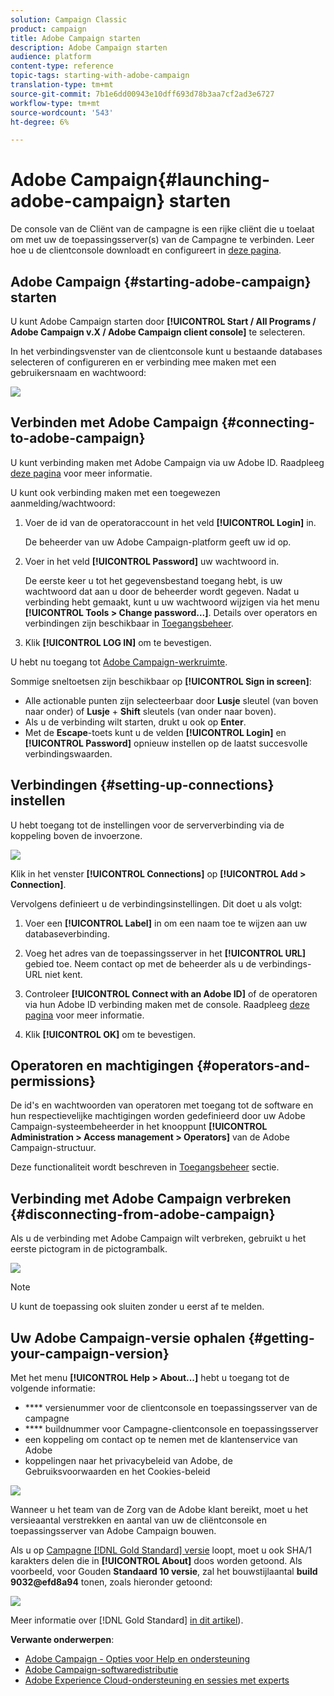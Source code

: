 ```yaml
---
solution: Campaign Classic
product: campaign
title: Adobe Campaign starten
description: Adobe Campaign starten
audience: platform
content-type: reference
topic-tags: starting-with-adobe-campaign
translation-type: tm+mt
source-git-commit: 7b1e6dd00943e10dff693d78b3aa7cf2ad3e6727
workflow-type: tm+mt
source-wordcount: '543'
ht-degree: 6%

---
```



# Adobe Campaign{#launching-adobe-campaign} starten

De console van de Cliënt van de campagne is een rijke cliënt die u toelaat om met uw de toepassingsserver(s) van de Campagne te verbinden. Leer hoe u de clientconsole downloadt en configureert in [deze pagina](../../installation/using/installing-the-client-console.md).

## Adobe Campaign {#starting-adobe-campaign} starten

U kunt Adobe Campaign starten door **[!UICONTROL Start / All Programs / Adobe Campaign v.X / Adobe Campaign client console]** te selecteren.

In het verbindingsvenster van de clientconsole kunt u bestaande databases selecteren of configureren en er verbinding mee maken met een gebruikersnaam en wachtwoord:

![](assets/acc-logon.png)

## Verbinden met Adobe Campaign {#connecting-to-adobe-campaign}

U kunt verbinding maken met Adobe Campaign via uw Adobe ID. Raadpleeg [deze pagina](../../integrations/using/about-adobe-id.md) voor meer informatie.

U kunt ook verbinding maken met een toegewezen aanmelding/wachtwoord:

1. Voer de id van de operatoraccount in het veld **[!UICONTROL Login]** in.

   De beheerder van uw Adobe Campaign-platform geeft uw id op.

1. Voer in het veld **[!UICONTROL Password]** uw wachtwoord in.

   De eerste keer u tot het gegevensbestand toegang hebt, is uw wachtwoord dat aan u door de beheerder wordt gegeven. Nadat u verbinding hebt gemaakt, kunt u uw wachtwoord wijzigen via het menu **[!UICONTROL Tools > Change password...]**. Details over operators en verbindingen zijn beschikbaar in [Toegangsbeheer](../../platform/using/access-management.md).

1. Klik **[!UICONTROL LOG IN]** om te bevestigen.<!--You can also press the **Enter** key to launch connection.-->

U hebt nu toegang tot [Adobe Campaign-werkruimte](../../platform/using/adobe-campaign-workspace.md).

Sommige sneltoetsen zijn beschikbaar op **[!UICONTROL Sign in screen]**:
* Alle actionable punten zijn selecteerbaar door **Lusje** sleutel (van boven naar onder) of **Lusje** + **Shift** sleutels (van onder naar boven).
* Als u de verbinding wilt starten, drukt u ook op **Enter**.
* Met de **Escape**-toets kunt u de velden **[!UICONTROL Login]** en **[!UICONTROL Password]** opnieuw instellen op de laatst succesvolle verbindingswaarden.

## Verbindingen {#setting-up-connections} instellen

U hebt toegang tot de instellingen voor de serververbinding via de koppeling boven de invoerzone.

![](assets/s_ncs_user_connections_management.png)

Klik in het venster **[!UICONTROL Connections]** op **[!UICONTROL Add > Connection]**.

Vervolgens definieert u de verbindingsinstellingen. Dit doet u als volgt:

1. Voer een **[!UICONTROL Label]** in om een naam toe te wijzen aan uw databaseverbinding.

1. Voeg het adres van de toepassingsserver in het **[!UICONTROL URL]** gebied toe. Neem contact op met de beheerder als u de verbindings-URL niet kent.

1. Controleer **[!UICONTROL Connect with an Adobe ID]** of de operatoren via hun Adobe ID verbinding maken met de console. Raadpleeg [deze pagina](../../integrations/using/about-adobe-id.md) voor meer informatie.

1. Klik **[!UICONTROL OK]** om te bevestigen.

## Operatoren en machtigingen {#operators-and-permissions}

De id&#39;s en wachtwoorden van operatoren met toegang tot de software en hun respectievelijke machtigingen worden gedefinieerd door uw Adobe Campaign-systeembeheerder in het knooppunt **[!UICONTROL Administration > Access management > Operators]** van de Adobe Campaign-structuur.

Deze functionaliteit wordt beschreven in [Toegangsbeheer](../../platform/using/access-management.md) sectie.

## Verbinding met Adobe Campaign verbreken {#disconnecting-from-adobe-campaign}

Als u de verbinding met Adobe Campaign wilt verbreken, gebruikt u het eerste pictogram in de pictogrambalk.

![](assets/s_ncs_user_deconnexion.png)

>[!NOTE]
>
>U kunt de toepassing ook sluiten zonder u eerst af te melden.

## Uw Adobe Campaign-versie ophalen {#getting-your-campaign-version}

Met het menu **[!UICONTROL Help > About...]** hebt u toegang tot de volgende informatie:

* **** versienummer voor de clientconsole en toepassingsserver van de campagne
* **** buildnummer voor Campagne-clientconsole en toepassingsserver
* een koppeling om contact op te nemen met de klantenservice van Adobe
* koppelingen naar het privacybeleid van Adobe, de Gebruiksvoorwaarden en het Cookies-beleid

![](assets/about-acc.png)

Wanneer u het team van de Zorg van de Adobe klant bereikt, moet u het versieaantal verstrekken en aantal van uw de cliëntconsole en toepassingsserver van Adobe Campaign bouwen.

Als u op [Campagne [!DNL Gold Standard] versie](../../rn/using/gold-standard.md) loopt, moet u ook SHA/1 karakters delen die in **[!UICONTROL About]** doos worden getoond. Als voorbeeld, voor Gouden **Standaard 10 versie**, zal het bouwstijlaantal **build 9032@efd8a94** tonen, zoals hieronder getoond:

![](assets/about-acc-gs.png)

Meer informatie over [!DNL Gold Standard] [in dit artikel](../../rn/using/gs-overview.md)).

**Verwante onderwerpen**:

* [Adobe Campaign - Opties voor Help en ondersteuning](../../support.md)
* [Adobe Campaign-softwaredistributie](https://experience.adobe.com/#/downloads/content/software-distribution/en/campaign.html)
* [Adobe Experience Cloud-ondersteuning en sessies met experts](https://helpx.adobe.com/enterprise/admin-guide.html/enterprise/using/support-for-experience-cloud.ug.html)
